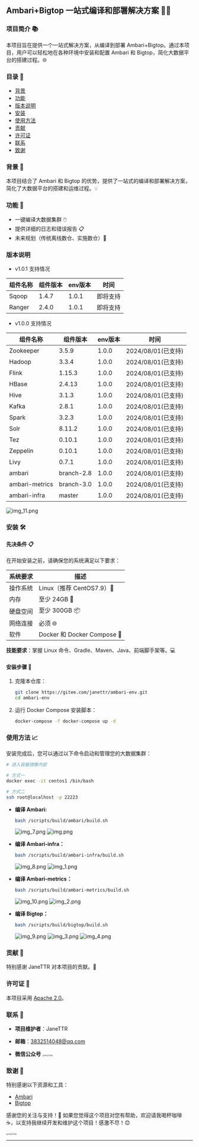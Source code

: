 ## Ambari+Bigtop 一站式编译和部署解决方案 🚀✨

### 项目简介 📚

本项目旨在提供一个一站式解决方案，从编译到部署 Ambari+Bigtop。通过本项目，用户可以轻松地在各种环境中安装和配置 Ambari 和
Bigtop，简化大数据平台的搭建过程。🌐

### 目录 📑

- [背景](#背景-)
- [功能](#功能-)
- [版本说明](#版本说明)
- [安装](#安装-)
- [使用方法](#使用方法-)
- [贡献](#贡献-)
- [许可证](#许可证-)
- [联系](#联系-)
- [致谢](#致谢-)

### 背景 🌟

本项目结合了 Ambari 和 Bigtop 的优势，提供了一站式的编译和部署解决方案，简化了大数据平台的搭建和运维过程。💡

### 功能 🎯

- 一键编译大数据集群 🖱️
- 提供详细的日志和错误报告 📋
- 未来规划（传统离线数仓、实施数仓）🔮

### 版本说明

- v1.0.1 支持情况

| **组件名称** | **组件版本** | **env版本** | 时间   |
|----------|----------|-----------|------|
| Sqoop    | 1.4.7    | 1.0.1     | 即将支持 |
| Ranger   | 2.4.0    | 1.0.1     | 即将支持 |

- v1.0.0 支持情况

| **组件名称**       | **组件版本**   | **env版本** | 时间              |
|----------------|------------|-----------|-----------------|
| Zookeeper      | 3.5.9      | 1.0.0     | 2024/08/01(已支持) |
| Hadoop         | 3.3.4      | 1.0.0     | 2024/08/01(已支持) |
| Flink          | 1.15.3     | 1.0.0     | 2024/08/01(已支持) |
| HBase          | 2.4.13     | 1.0.0     | 2024/08/01(已支持) |
| Hive           | 3.1.3      | 1.0.0     | 2024/08/01(已支持) |
| Kafka          | 2.8.1      | 1.0.0     | 2024/08/01(已支持) |
| Spark          | 3.2.3      | 1.0.0     | 2024/08/01(已支持) |
| Solr           | 8.11.2     | 1.0.0     | 2024/08/01(已支持) |
| Tez            | 0.10.1     | 1.0.0     | 2024/08/01(已支持) |
| Zeppelin       | 0.10.1     | 1.0.0     | 2024/08/01(已支持) |
| Livy           | 0.7.1      | 1.0.0     | 2024/08/01(已支持) |
| ambari         | branch-2.8 | 1.0.0     | 2024/08/01(已支持) |
| ambari-metrics | branch-3.0 | 1.0.0     | 2024/08/01(已支持) |
| ambari-infra   | master     | 1.0.0     | 2024/08/01(已支持) |

![img_11.png](.docs/img_11.png)

### 安装 🛠️

#### 先决条件 📋

在开始安装之前，请确保您的系统满足以下要求：

| **系统要求** | **描述**                     |
|----------|----------------------------|
| 操作系统     | Linux（推荐 CentOS7.9）🐧      |
| 内存       | 至少 24GB 💾                 |
| 硬盘空间     | 至少 300GB 📦                |
| 网络连接     | 必须 🌐                      |
| 软件       | Docker 和 Docker Compose 🐳 |

**技能要求**：掌握 Linux 命令、Gradle、Maven、Java、前端脚手架等。💻

#### 安装步骤 🚀

1. 克隆本仓库：

   ```bash
   git clone https://gitee.com/janettr/ambari-env.git
   cd ambari-env
   ```

2. 运行 Docker Compose 安装脚本：

   ```bash
   docker-compose -f docker-compose up -d
   ```

### 使用方法 📈

安装完成后，您可以通过以下命令启动和管理您的大数据集群：

```bash
# 进入容器镜像内部

# 方式一
docker exec -it centos1 /bin/bash

# 方式二
ssh root@localhost -p 22223
```

- **编译 Ambari:**

  ```bash
  bash /scripts/build/ambari/build.sh
  ```
  ![img_7.png](.docs/img_7.png)
  ![img.png](.docs/img.png)

- **编译 Ambari-infra：**

  ```bash
  bash /scripts/build/ambari-infra/build.sh
  ```
  ![img_8.png](.docs/img_8.png)
  ![img_1.png](.docs/img_1.png)

- **编译 Ambari-metrics：**

  ```bash
  bash /scripts/build/ambari-metrics/build.sh
  ```
  ![img_10.png](.docs/img_10.png)
  ![img_2.png](.docs/img_2.png)
- **编译 Bigtop：**

  ```bash
  bash /scripts/build/bigtop/build.sh
  ```
  ![img_9.png](.docs/img_9.png)
  ![img_3.png](.docs/img_3.png)
  ![img_4.png](.docs/img_4.png)

### 贡献 🤝

特别感谢 JaneTTR 对本项目的贡献。👏

### 许可证 📜

本项目采用 [Apache 2.0](LICENSE)。

### 联系 📧

- **项目维护者**：JaneTTR

- **邮箱**：3832514048@qq.com

- **微信公众号**
  <img src=".docs/img_5.png" alt="img_5.png" style="zoom: 33%;" />

### 致谢 🙏

特别感谢以下资源和工具：

- [Ambari](https://ambari.apache.org/)
- [Bigtop](https://bigtop.apache.org/)

感谢您的关注与支持！🎉 如果您觉得这个项目对您有帮助，欢迎请我喝杯咖啡 ☕，以支持我继续开发和维护这个项目！感激不尽！😊

<img alt="img_6.png" src=".docs/img_6.jpg" style="zoom: 33%;" />

---

